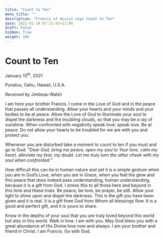 ```yaml
---
title: "Count to Ten"
menu_title: ""
description: "Francis of Assisi says Count to Ten"
date: 2021-01-20 07:21:03+11:00
draft: False
hidden: True
weight: 386
---
```

# Count to Ten

January 13<sup>th</sup>, 2021

Punaluu, Oahu, Hawaii, U.S.A.

Received by Jimbeau Walsh


I am here your brother Francis. I come in the Love of God and in the peace that passes all understanding. Allow your hearts and your minds and your bodies to be at peace. Allow the Love of God to illuminate your soul to dispel the darkness and the troubling clouds, so that you may be a ray of sunshine. When confronted with negativity speak love; speak love. Be at peace. Do not allow your hearts to be troubled for we are with you and protect you. 

Whenever you are disturbed take a moment to count to ten if you must and go to God: *“Dear God, bring me peace, open my soul to Your love, calm my heart, alleviate my fear, my doubt. Let me truly turn the other cheek with my soul when confronted.”* 

How difficult this can be in human nature and yet it is a simple gesture when you are in God’s Love, when you are in Grace, when you feel the glow and this peace that does indeed pass understanding, human understanding, because it is a gift from God. I stress this to all those here and beyond in this time and these trials. Be peace, be love, be prayer, be still. Allow your light to shine upon and dispel the darkness. This is the gift you have been given and it is real. It is a gift from God from Whom all blessings flow. It is a good and perfect gift, and it is yours to share. 

Know in the depths of your soul that you are truly loved beyond this world but also in this world. Walk in love. I am with you. May God bless you with a great abundance of His Divine love now and always. I am your brother and friend in Christ. I am Francis. Go with God. 